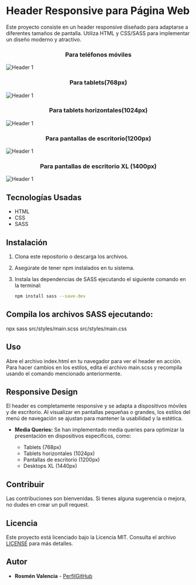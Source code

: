 # Header Responsive para Página Web

Este proyecto consiste en un header responsive diseñado para adaptarse a diferentes tamaños de pantalla. Utiliza HTML y CSS/SASS para implementar un diseño moderno y atractivo.

### <p align="center"><strong>Para teléfonos móviles</strong></p>
![Header 1](Elearning-Landing-Page-MOVIL.png)

### <p align="center"><strong>Para tablets(768px)</strong></p>
![Header 1](Elearning-Landing-Page768.png)

### <p align="center"><strong>Para tablets horizontales(1024px)</strong></p>
![Header 1](Elearning-Landing-Page1024.png)

### <p align="center"><strong>Para pantallas de escritorio(1200px)</strong></p>
![Header 1](Elearning-Landing-Page1200.png)

### <p align="center"><strong>Para pantallas de escritorio XL (1400px)</strong></p>
![Header 1](Elearning-Landing-Page1440.png)

## Tecnologías Usadas

- HTML
- CSS
- SASS

## Instalación

1. Clona este repositorio o descarga los archivos.
2. Asegúrate de tener npm instalados en tu sistema.
3. Instala las dependencias de SASS ejecutando el siguiente comando en la terminal:

   ```bash
   npm install sass --save-dev
   ```
   
## Compila los archivos SASS ejecutando:

npx sass src/styles/main.scss src/styles/main.css

## Uso
Abre el archivo index.html en tu navegador para ver el header en acción.
Para hacer cambios en los estilos, edita el archivo main.scss y recompila usando el comando mencionado anteriormente.

## Responsive Design
El header es completamente responsive y se adapta a dispositivos móviles y de escritorio. Al visualizar en pantallas pequeñas o grandes, los estilos del menú de navegación se ajustan para mantener la usabilidad y la estética.

- **Media Queries:** Se han implementado media queries para optimizar la presentación en dispositivos específicos, como:

  - Tablets (768px)
  - Tablets horizontales (1024px)
  - Pantallas de escritorio (1200px)
  - Desktops XL (1440px)

## Contribuir
Las contribuciones son bienvenidas. Si tienes alguna sugerencia o mejora, no dudes en crear un pull request.

## Licencia
Este proyecto está licenciado bajo la Licencia MIT. Consulta el archivo [LICENSE](LICENSE) para más detalles.

## Autor

- **Rosmén Valencia** - [PerfilGitHub](https://github.com/RosmenPro)
